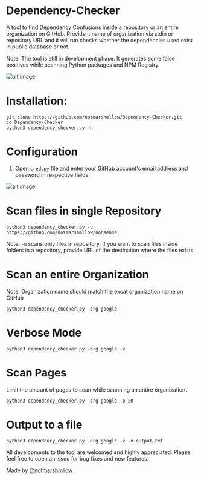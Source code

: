 # Dependency-Checker
A tool to find Dependency Confusions inside a repository or an entire organization on GitHub. Provide it name of organization via stdin or repository URL and it will run checks whether the dependencies used exist in public database or not.

Note: The tool is still in development phase. It generates some false positives while scanning Python packages and NPM Registry. 

![alt image](https://github.com/notmarshmllow/Dependency-Checker/blob/main/image.jpg)

# Installation:

```
git clone https://github.com/notmarshmllow/Dependency-Checker.git
cd Dependency-Checker
python3 dependency_checker.py -h
```

# Configuration


1. Open `cred.py` file and enter your GitHub account's email address and password in respective fields.

![alt image](https://github.com/notmarshmllow/Dependency-Checker/blob/main/image02.jpg
)

# Scan files in single Repository
```
python3 dependency_checker.py -u https://github.com/notmarshmllow/nonsense
```
Note: `-u` scans only files in repository. If you want to scan files inside folders in a repository, provide URL of the destination where the files exists. 

# Scan an entire Organization

Note: Organization name should match the excat organization name on GitHub
```
python3 dependency_checker.py -org google
```

# Verbose Mode

```
python3 dependency_checker.py -org google -v
```

# Scan Pages

Limit the amount of pages to scan while scanning an entire organization.

```
python3 dependency_checker.py -org google -p 20
```

# Output to a file

```
python3 dependency_checker.py -org google -v -o output.txt
```
All developments to the tool are welcomed and highly appreciated. Please feel free to open an issue for bug fixes and new features.

Made by [@notmarshmllow](https://github.com/notmarshmllow)



